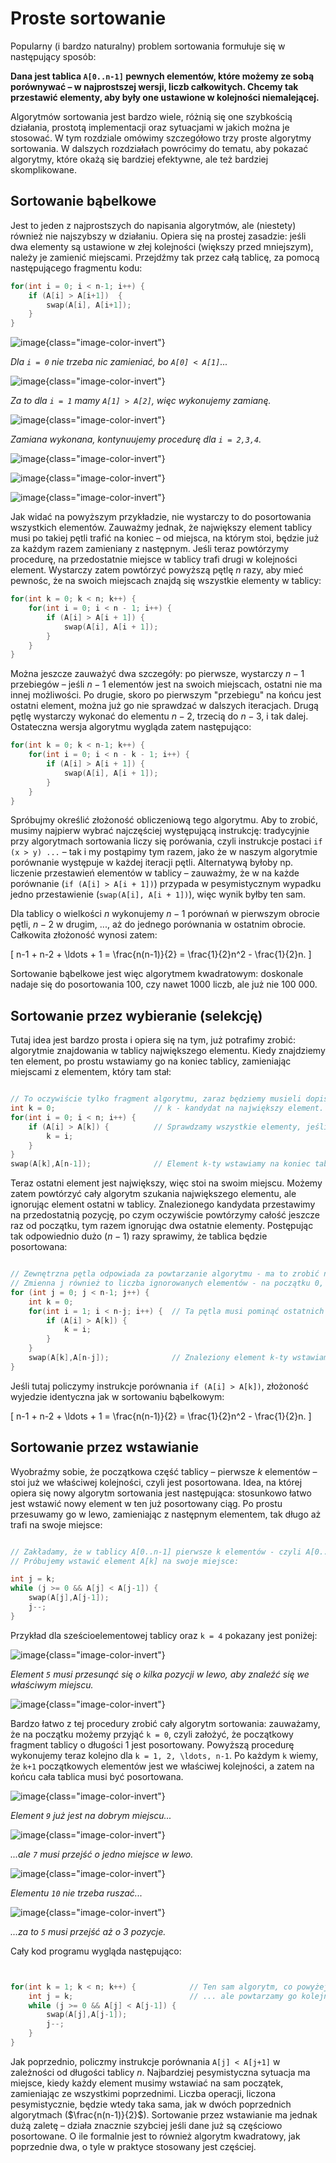 # Proste sortowanie

Popularny (i bardzo naturalny) problem sortowania formułuje się w następujący sposób:

**Dana jest tablica `A[0..n-1]` pewnych elementów, które możemy ze sobą porównywać –
w najprostszej wersji, liczb całkowitych. Chcemy tak przestawić elementy,
aby były one ustawione w kolejności niemalejącej.**

Algorytmów sortowania jest bardzo wiele, różnią się one szybkością działania, prostotą implementacji oraz sytuacjami w jakich można je stosować. W tym rozdziale omówimy szczegółowo trzy proste algorytmy sortowania. W dalszych rozdziałach powrócimy do tematu, aby pokazać algorytmy, które okażą się bardziej efektywne, ale też bardziej skomplikowane.

## Sortowanie bąbelkowe

Jest to jeden z najprostszych do napisania algorytmów, ale (niestety) również nie najszybszy w działaniu. Opiera się na prostej zasadzie: jeśli dwa elementy są ustawione w złej kolejności (większy przed mniejszym), należy je zamienić miejscami. Przejdźmy tak przez całą tablicę, za pomocą następującego fragmentu kodu:

```cpp
for(int i = 0; i < n-1; i++) {
    if (A[i] > A[i+1])	{
        swap(A[i], A[i+1]);
	}
}
```

![image](bubblesort0.png){class="image-color-invert"}

*Dla `i = 0` nie trzeba nic zamieniać, bo `A[0] < A[1]`...*

![image](bubblesort1.png){class="image-color-invert"}

*Za to dla `i = 1` mamy `A[1] > A[2]`, więc wykonujemy zamianę.*

![image](bubblesort2.png){class="image-color-invert"}

*Zamiana wykonana, kontynuujemy procedurę dla `i = 2,3,4`.*

![image](bubblesort3.png){class="image-color-invert"}

![image](bubblesort4.png){class="image-color-invert"}

![image](bubblesort5.png){class="image-color-invert"}

Jak widać na powyższym przykładzie, nie wystarczy to do posortowania wszystkich elementów. Zauważmy jednak, że największy
element tablicy musi po takiej pętli trafić na koniec – od miejsca, na którym stoi, będzie już za każdym razem zamieniany z następnym. Jeśli teraz
powtórzymy procedurę, na przedostatnie miejsce w tablicy trafi drugi w kolejności element. Wystarczy zatem powtórzyć powyższą pętlę $n$ razy, aby mieć
pewnośc, że na swoich miejscach znajdą się wszystkie elementy w tablicy:

```cpp
for(int k = 0; k < n; k++) {
    for(int i = 0; i < n - 1; i++) {
        if (A[i] > A[i + 1]) {
            swap(A[i], A[i + 1]);
		}
	}
}
```

Można jeszcze zauważyć dwa szczegóły: po pierwsze, wystarczy  $n-1$ przebiegów – jeśli  $n-1$ elementów jest na swoich miejscach, ostatni nie
ma innej możliwości. Po drugie, skoro po pierwszym "przebiegu" na końcu jest ostatni element, można już go nie sprawdzać w dalszych iteracjach. Drugą pętlę
wystarczy wykonać do elementu  $n-2$, trzecią do  $n-3$, i tak dalej. Ostateczna wersja algorytmu wygląda zatem następująco:

```cpp
for(int k = 0; k < n-1; k++) {
    for(int i = 0; i < n - k - 1; i++) {
        if (A[i] > A[i + 1]) {
            swap(A[i], A[i + 1]);
		}
	}
}
```

Spróbujmy określić złożoność obliczeniową tego algorytmu. Aby to zrobić, musimy najpierw wybrać najczęściej występującą instrukcję: tradycyjnie przy algorytmach sortowania liczy się porówania, czyli instrukcje postaci `if (x > y) ...` – tak i my postąpimy tym razem, jako że w naszym algorytmie porównanie występuje w każdej iteracji pętli. Alternatywą byłoby np. liczenie przestawień elementów w tablicy – zauważmy, że w na każde porównanie (`if (A[i] > A[i + 1])`) przypada w pesymistycznym wypadku jedno przestawienie (`swap(A[i], A[i + 1])`), więc wynik byłby ten sam.

Dla tablicy o wielkości $n$ wykonujemy $n-1$ porównań w pierwszym obrocie pętli, $n-2$ w drugim, ..., aż do jednego porównania w ostatnim obrocie. Całkowita złożoność wynosi zatem:

\[
  n-1 + n-2 + \ldots + 1 = \frac{n(n-1)}{2} = \frac{1}{2}n^2 - \frac{1}{2}n.
\]

Sortowanie bąbelkowe jest więc algorytmem kwadratowym: doskonale nadaje się
do posortowania 100, czy nawet 1000 liczb, ale już nie 100 000.

## Sortowanie przez wybieranie (selekcję)

Tutaj idea jest bardzo prosta i opiera się na tym, już potrafimy zrobić: algorytmie znajdowania w tablicy największego elementu. Kiedy znajdziemy ten element, po prostu wstawiamy go na koniec tablicy, zamieniając miejscami z elementem, który tam stał:

```cpp

// To oczywiście tylko fragment algorytmu, zaraz będziemy musieli dopisać jeszcze jedną pętlę.
int k = 0;						// k - kandydat na największy element.
for(int i = 0; i < n; i++) {
	if (A[i] > A[k]) {			// Sprawdzamy wszystkie elementy, jeśli i-ty jest lepszy, poprawiamy k.
		k = i;
	}
}
swap(A[k],A[n-1]);				// Element k-ty wstawiamy na koniec tablicy.

```

Teraz ostatni element jest największy, więc stoi na swoim miejscu. Możemy zatem powtórzyć cały algorytm szukania największego elementu, ale ignorując element ostatni w tablicy. Znalezionego kandydata przestawimy na przedostatnią pozycję, po czym oczywiście powtórzymy całość jeszcze raz od początku, tym razem ignorując dwa ostatnie elementy. Postępując tak odpowiednio dużo ($n-1$) razy sprawimy, że tablica będzie posortowana:


```cpp

// Zewnętrzna pętla odpowiada za powtarzanie algorytmu - ma to zrobić n-1 razy.
// Zmienna j również to liczba ignorowanych elementów - na początku 0, a w każdej iteracji o 1 więcej.
for (int j = 0; j < n-1; j++) {
	int k = 0;
	for(int i = 1; i < n-j; i++) {	// Ta pętla musi pominąć ostatnich j elementów, stąd "n-j" zamiast "n".
		if (A[i] > A[k]) {
			k = i;
		}
	}
	swap(A[k],A[n-j]);				// Znaleziony element k-ty wstawiamy na koniec tablicy, ale pomijając ostatnie j elementów.
}
```

Jeśli tutaj policzymy instrukcje porównania `if (A[i] > A[k])`, złożoność wyjedzie identyczna jak w sortowaniu bąbelkowym:

\[
  n-1 + n-2 + \ldots + 1 = \frac{n(n-1)}{2} = \frac{1}{2}n^2 - \frac{1}{2}n.
\]

## Sortowanie przez wstawianie

Wyobraźmy sobie, że początkowa część tablicy – pierwsze $k$ elementów – stoi już we właściwej kolejności, czyli jest posortowana. Idea, na której opiera się nowy algorytm sortowania jest następująca: stosunkowo łatwo jest wstawić nowy element w ten już posortowany ciąg. Po prostu przesuwamy go w lewo, zamieniając z następnym elementem, tak długo aż trafi na swoje miejsce:

```cpp

// Zakładamy, że w tablicy A[0..n-1] pierwsze k elementów - czyli A[0..k-1] - jest już posortowane.
// Próbujemy wstawić element A[k] na swoje miejsce:

int j = k;
while (j >= 0 && A[j] < A[j-1]) {
	swap(A[j],A[j-1]);
	j--;
}


```

Przykład dla sześcioelementowej tablicy oraz `k = 4` pokazany jest poniżej:

![image](insertionsort0.png){class="image-color-invert"}

*Element `5` musi przesunąć się o kilka pozycji w lewo, aby znaleźć się we właściwym miejscu.*

![image](insertionsort1.png){class="image-color-invert"}



Bardzo łatwo z tej procedury zrobić cały algorytm sortowania: zauważamy, że na początku możemy przyjąć `k = 0`, czyli założyć, że początkowy fragment tablicy o długości $1$ jest posortowany. Powyższą procedurę wykonujemy teraz kolejno dla `k = 1, 2, \ldots, n-1`. Po każdym `k` wiemy, że `k+1` początkowych elementów jest we właściwej kolejności, a zatem na końcu cała tablica musi być posortowana.

![image](insertionsort2.png){class="image-color-invert"}


*Element `9` już jest na dobrym miejscu...*

![image](insertionsort3.png){class="image-color-invert"}

*...ale `7` musi przejść o jedno miejsce w lewo.*

![image](insertionsort4.png){class="image-color-invert"}

*Elementu `10` nie trzeba ruszać...*

![image](insertionsort5.png){class="image-color-invert"}

*...za to `5` musi przejść aż o 3 pozycje.*

Cały kod programu wygląda następująco:

```cpp


for(int k = 1; k < n; k++) {			// Ten sam algorytm, co powyżej...
	int j = k;							// ... ale powtarzamy go kolejno dla coraz większych wartości k.
	while (j >= 0 && A[j] < A[j-1]) {
		swap(A[j],A[j-1]);
		j--;
	}
}

```

Jak poprzednio, policzmy instrukcje porównania `A[j] < A[j+1]` w zależności od długości tablicy $n$. Najbardziej pesymistyczna sytuacja ma miejsce, kiedy każdy element musimy wstawiać na sam początek, zamieniając ze wszystkimi poprzednimi. Liczba operacji, liczona pesymistycznie, będzie wtedy taka sama, jak w dwóch poprzednich algorytmach ($\frac{n(n-1)}{2}$). Sortowanie przez wstawianie ma jednak dużą zaletę – działa znacznie szybciej jeśli dane już są częściowo posortowane. O ile formalnie jest to również algorytm kwadratowy, jak poprzednie dwa, o tyle w praktyce stosowany jest częściej.


